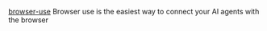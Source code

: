 [browser-use](https://github.com/gregpr07/browser-use)
Browser use is the easiest way to connect your AI agents with the browser
